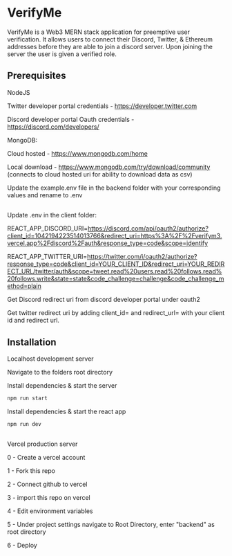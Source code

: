 # VerifyMe

VerifyMe is a Web3 MERN stack application for preemptive user verification. It allows users to connect their Discord, Twitter, & Ethereum addresses before they are able to join a discord server. Upon joining the server the user is given a verified role. 

## Prerequisites

NodeJS

Twitter developer portal credentials - https://developer.twitter.com

Discord developer portal Oauth credentials - https://discord.com/developers/

MongoDB:

Cloud hosted - https://www.mongodb.com/home

Local download - https://www.mongodb.com/try/download/community (connects to cloud hosted uri for ability to download data as csv)

Update the example.env file in the backend folder with your corresponding values and rename to .env 

##

Update .env in the client folder:

REACT_APP_DISCORD_URI=https://discord.com/api/oauth2/authorize?client_id=1042194223514013766&redirect_uri=https%3A%2F%2Fverifym3.vercel.app%2Fdiscord%2Fauth&response_type=code&scope=identify

REACT_APP_TWITTER_URI=https://twitter.com/i/oauth2/authorize?response_type=code&client_id=YOUR_CLIENT_ID&redirect_uri=YOUR_REDIRECT_URL/twitter/auth&scope=tweet.read%20users.read%20follows.read%20follows.write&state=state&code_challenge=challenge&code_challenge_method=plain

Get Discord redirect uri from discord developer portal under oauth2

Get twitter redirect uri by adding client_id= and redirect_url= with your client id and redirect url.


## Installation

Localhost development server

Navigate to the folders root directory

Install dependencies & start the server
```bash
npm run start
```

Install dependencies & start the react app
```bash
npm run dev
```
## 

Vercel production server

0 - Create a vercel account

1 - Fork this repo  

2 - Connect github to vercel

3 - import this repo on vercel

4 - Edit environment variables

5 - Under project settings navigate to Root Directory, enter "backend" as root directory 

6 - Deploy

